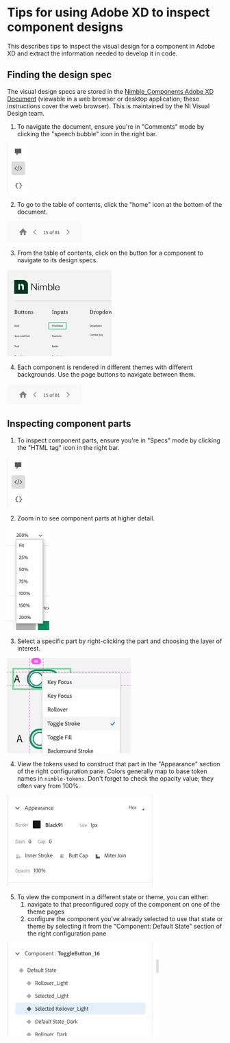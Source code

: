 # Tips for using Adobe XD to inspect component designs

This describes tips to inspect the visual design for a component in Adobe XD and extract the information needed to develop it in code.

## Finding the design spec

The visual design specs are stored in the [Nimble_Components Adobe XD Document](https://xd.adobe.com/view/8ce280ab-1559-4961-945c-182955c7780b-d9b1/) (viewable in a web browser or desktop application; these instructions cover the web browser). This is maintained by the NI Visual Design team.

1. To navigate the document, ensure you're in "Comments" mode by clicking the "speech bubble" icon in the right bar.

![Right bar](/packages/nimble-components/docs/images/xd-right-bar.png)

2. To go to the table of contents, click the "home" icon at the bottom of the document.

![Home](/packages/nimble-components/docs/images/xd-home-and-pages.png)

3. From the table of contents, click on the button for a component to navigate to its design specs.

![Components](/packages/nimble-components/docs/images/xd-components.png)

4. Each component is rendered in different themes with different backgrounds. Use the page buttons to navigate between them.

![Pages](/packages/nimble-components/docs/images/xd-home-and-pages.png)



## Inspecting component parts

1. To inspect component parts, ensure you're in "Specs" mode by clicking the "HTML tag" icon in the right bar.

![Right bar](/packages/nimble-components/docs/images/xd-right-bar.png)

2. Zoom in to see component parts at higher detail.

![Zoom](/packages/nimble-components/docs/images/xd-zoom.png)

3. Select a specific part by right-clicking the part and choosing the layer of interest.

![Parts](/packages/nimble-components/docs/images/xd-parts-menu.png)

4. View the tokens used to construct that part in the "Appearance" section of the right configuration pane. Colors generally map to base token names in `nimble-tokens`. Don't forget to check the opacity value; they often vary from 100%.

![Parts](/packages/nimble-components/docs/images/xd-appearance.png)

5. To view the component in a different state or theme, you can either:
    1. navigate to that preconfigured copy of the component on one of the theme pages
    2. configure the component you've already selected to use that state or theme by selecting it from the "Component: Default State" section of the right configuration pane

![States](/packages/nimble-components/docs/images/xd-states.png)

